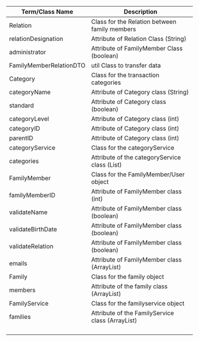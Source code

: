 | Term/Class Name	| Description 
|------------|----------|
|Relation  | Class for the Relation between family members| 
| relationDesignation| Attribute of Relation Class (String)| 
|administrator | Attribute of FamilyMember Class (boolean)| 
|FamilyMemberRelationDTO | util Class to transfer data| 
| Category| Class for the transaction categories | 
| categoryName | Attribute of Category class (String)| 
| standard| Attribute of Category class (boolean)| 
| categoryLevel| Attribute of Category class (int) | 
| categoryID | Attribute of Category class (int)| 
| parentID |Attribute of Category class (int) | 
|categoryService | Class for the categoryService |
|categories | Attribute of the categoryService class (List)|
| FamilyMember|Class for the FamilyMember/User object |
| familyMemberID| Attribute of FamilyMember class (int) |
|validateName | Attribute of FamilyMember class (boolean)|
| validateBirthDate|Attribute of FamilyMember class (boolean) |
| validateRelation| Attribute of FamilyMember class (boolean)|
| emails| Attribute of FamilyMember class (ArrayList)|
| Family| Class for the family object |
| members| Attribute of the family class (ArrayList) |
| FamilyService| Class for the familyservice object |
|families | Attribute of the FamilyService class (ArrayList)|
| | |
| | |
| | |
| | |



